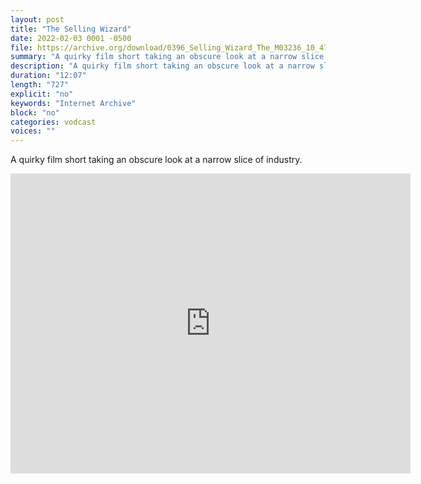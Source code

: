 ```yaml
---
layout: post
title: "The Selling Wizard"
date: 2022-02-03 0001 -0500
file: https://archive.org/download/0396_Selling_Wizard_The_M03236_10_47_28_00/0396_Selling_Wizard_The_M03236_10_47_28_00_3mb.ogv
summary: "A quirky film short taking an obscure look at a narrow slice of industry."
description: "A quirky film short taking an obscure look at a narrow slice of industry."
duration: "12:07"
length: "727"
explicit: "no" 
keywords: "Internet Archive"
block: "no" 
categories: vodcast
voices: ""
---
```


A quirky film short taking an obscure look at a narrow slice of industry.

<iframe src="https://archive.org/embed/0396_Selling_Wizard_The_M03236_10_47_28_00" width="640" height="480" frameborder="0" webkitallowfullscreen="true" mozallowfullscreen="true" allowfullscreen></iframe>
